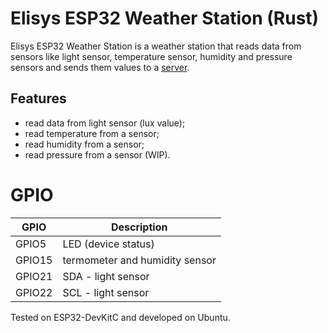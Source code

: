 # Elisys ESP32 Weather Station (Rust)

Elisys ESP32 Weather Station is a weather station that reads data from sensors like light sensor, temperature sensor, humidity and pressure sensors and sends them values to a [server](https://github.com/goto-eof/elisys-home-automation-server-java).

## Features

- read data from light sensor (lux value);
- read temperature from a sensor;
- read humidity from a sensor;
- read pressure from a sensor (WIP).

# GPIO

| GPIO    | Description                     |
| ------- | ------------------------------- |
| GPIO5   | LED (device status)                             |
| GPIO15  | termometer and humidity sensor  |
| GPIO21  | SDA - light sensor              |
| GPIO22  | SCL - light sensor              |


Tested on ESP32-DevKitC and developed on Ubuntu.
